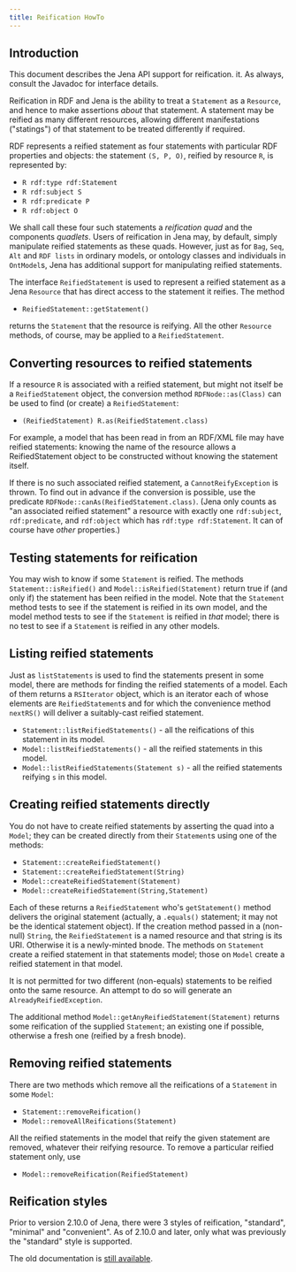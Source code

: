 ```yaml
---
title: Reification HowTo
---
```


## Introduction

This document describes the Jena API support for reification.
it.  As always, consult the Javadoc for interface
details.

Reification in RDF and Jena is the ability to treat a `Statement`
as a `Resource`, and hence to make assertions *about* that
statement. A statement may be reified as many different resources,
allowing different manifestations ("statings") of that statement to
be treated differently if required.

RDF represents a reified statement as four statements with
particular RDF properties and objects: the statement `(S, P, O)`,
reified by resource `R`, is represented by:

-   `R rdf:type rdf:Statement`
-   `R rdf:subject S`
-   `R rdf:predicate P`
-   `R rdf:object O`

We shall call these four such statements a *reification quad* and
the components *quadlets*. Users of reification in Jena may, by
default, simply manipulate reified statements as these quads.
However, just as for `Bag`, `Seq`, `Alt` and `RDF lists` in
ordinary models, or ontology classes and individuals in
`OntModel`s, Jena has additional support for manipulating reified
statements. 

The interface `ReifiedStatement` is used to represent a reified
statement as a Jena `Resource` that has direct access to the
statement it reifies. The method

-   `ReifiedStatement::getStatement()`

returns the `Statement` that the resource is reifying. All the
other `Resource` methods, of course, may be applied to a
`ReifiedStatement`.

## Converting resources to reified statements

If a resource `R` is associated with a reified statement, but might
not itself be a `ReifiedStatement` object, the conversion method
`RDFNode::as(Class)` can be used to find (or create) a
`ReifiedStatement`:
-   `(ReifiedStatement) R.as(ReifiedStatement.class)`

For example, a model that has been read in from an RDF/XML file may
have reified statements: knowing the name of the resource allows a
ReifiedStatement object to be constructed without knowing the
statement itself.

If there is no such associated reified statement, a
`CannotReifyException` is thrown. To find out in advance if the
conversion is possible, use the predicate
`RDFNode::canAs(ReifiedStatement.class)`. (Jena only counts as "an
associated reified statement" a resource with exactly one
`rdf:subject`, `rdf:predicate`, and `rdf:object` which has
`rdf:type rdf:Statement`. It can of course have *other*
properties.)

## Testing statements for reification

You may wish to know if some `Statement` is reified. The methods
`Statement::isReified()` and `Model::isReified(Statement)` return
true if (and only if) the statement has been reified in the model.
Note that the `Statement` method tests to see if the statement is
reified in its own model, and the model method tests to see if the
`Statement` is reified in *that* model; there is no test to see if
a `Statement` is reified in any other models.

## Listing reified statements

Just as `listStatements` is used to find the statements present in
some model, there are methods for finding the reified statements of
a model. Each of them returns a `RSIterator` object, which is an
iterator each of whose elements are `ReifiedStatement`s and for
which the convenience method `nextRS()` will deliver a
suitably-cast reified statement.
-   `Statement::listReifiedStatements()` - all the reifications of
    this statement in its model.
-   `Model::listReifiedStatements()` - all the reified statements
    in this model.
-   `Model::listReifiedStatements(Statement s)` - all the reified
    statements reifying `s` in this model.

## Creating reified statements directly

You do not have to create reified statements by asserting the
quad into a `Model`; they can be created directly from their
`Statement`s using one of the methods:
-   `Statement::createReifiedStatement()`
-   `Statement::createReifiedStatement(String)`
-   `Model::createReifiedStatement(Statement)`
-   `Model::createReifiedStatement(String,Statement)`

Each of these returns a `ReifiedStatement` who's `getStatement()`
method delivers the original statement (actually, a `.equals()`
statement; it may not be the identical statement object). If the creation
method passed in a (non-null) `String`, the `ReifiedStatement` is a
named resource and that string is its URI. Otherwise it is a
newly-minted bnode. The methods on `Statement` create a reified
statement in that statements model; those on `Model` create a
reified statement in that model.

It is not permitted for two different (non-equals) statements to be
reified onto the same resource. An attempt to do so will generate
an `AlreadyReifiedException`.

The additional method `Model::getAnyReifiedStatement(Statement)`
returns some reification of the supplied `Statement`; an existing
one if possible, otherwise a fresh one (reified by a fresh bnode).

## Removing reified statements

There are two methods which remove all the reifications of a
`Statement` in some `Model`:
-   `Statement::removeReification()`
-   `Model::removeAllReifications(Statement)`

All the reified statements in the model that reify the given
statement are removed, whatever their reifying resource. To remove
a particular reified statement only, use
-   `Model::removeReification(ReifiedStatement)`

## Reification styles

Prior to version 2.10.0 of Jena, there were 3 styles of reification, 
"standard", "minimal" and "convenient".  As of 2.10.0 and later, only 
what was previously the "standard" style is supported.

The old documentation is [still available](reification_previous.html).
